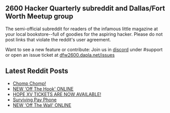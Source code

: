 ## 2600 Hacker Quarterly subreddit and Dallas/Fort Worth Meetup group
The semi-official subreddit for readers of the infamous little magazine at your local bookstore--full of goodies for the aspiring hacker. Please do not post links that violate the reddit's user agreement.

Want to see a new feature or contribute: 
Join us in [discord](https://dfw2600.dapla.net/chat) under #support or open an issue ticket at [dfw2600.dapla.net/issues](https://dfw2600.dapla.net/issues)

## Latest Reddit Posts
<!-- BLOG-POST-LIST:START -->
- [Chomp Chomp!](https://www.reddit.com/r/2600/comments/1958pjn/chomp_chomp/)
- [NEW 'Off The Hook' ONLINE](https://2600.com/hook/10-01-2024)
- [HOPE XV TICKETS ARE NOW AVAILABLE!](https://2600.com/content/hope-xv-tickets-are-now-available)
- [Surviving Pay Phone](https://www.reddit.com/r/2600/comments/192xwau/surviving_pay_phone/)
- [NEW 'Off The Wall' ONLINE](https://2600.com/wall/09-01-2024)
<!-- BLOG-POST-LIST:END -->
